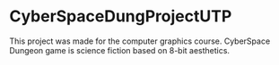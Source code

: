 # CyberSpaceDungProjectUTP
This project was made for the computer graphics course. CyberSpace Dungeon game is science fiction based on 8-bit aesthetics.
